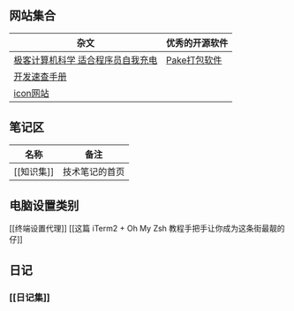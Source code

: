 ## 网站集合
| 杂文                                                                | 优秀的开源软件                                                        |
| ------------------------------------------------------------------- | --------------------------------------------------------------------- |
| [极客计算机科学 适合程序员自我充电](https://www.geeksforgeeks.org/) | [Pake打包软件](https://github.com/tw93/Pake/blob/master/README_CN.md) |
| [开发速查手册](https://quickref.me/)                                |                                                                       |
| [icon网站](https://macosicons.com/#/)                                                                    |                                                                       |
    
## 笔记区
| 名称       | 备注       |
| ---------- | ---------- |
| [[知识集]] | 技术笔记的首页 |

## 电脑设置类别
[[终端设置代理]]
[[这篇 iTerm2 + Oh My Zsh 教程手把手让你成为这条街最靓的仔]]

## 日记
### [[日记集]]

